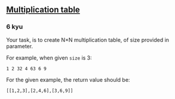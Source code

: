 <h2><a href=https://www.codewars.com/kata/534d2f5b5371ecf8d2000a08/train/python target="_blank">Multiplication table</a></h2><h3>6 kyu</h3><p>Your task, is to create N×N multiplication table, of size provided in parameter.</p><p>For example, when given <code>size</code> is 3:</p><pre><code>1 2 32 4 63 6 9</code></pre><p>For the given example, the return value should be: </p><pre><code class="language-js">[[1,2,3],[2,4,6],[3,6,9]]</code></pre><pre style="display: none;"><code class="language-julia">[<span class="cm-number">1</span> <span class="cm-number">2</span> <span class="cm-number">3</span>; <span class="cm-number">2</span> <span class="cm-number">4</span> <span class="cm-number">6</span>; <span class="cm-number">3</span> <span class="cm-number">6</span> <span class="cm-number">9</span>]</code></pre>